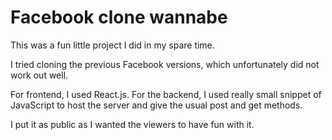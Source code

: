 # Facebook clone wannabe

This was a fun little project I did in my spare time.

I tried cloning the previous Facebook versions, which unfortunately did not work out well.

For frontend, I used React.js. For the backend, I used really small snippet of JavaScript to host the server and give the usual post and get methods.

I put it as public as I wanted the viewers to have fun with it.

